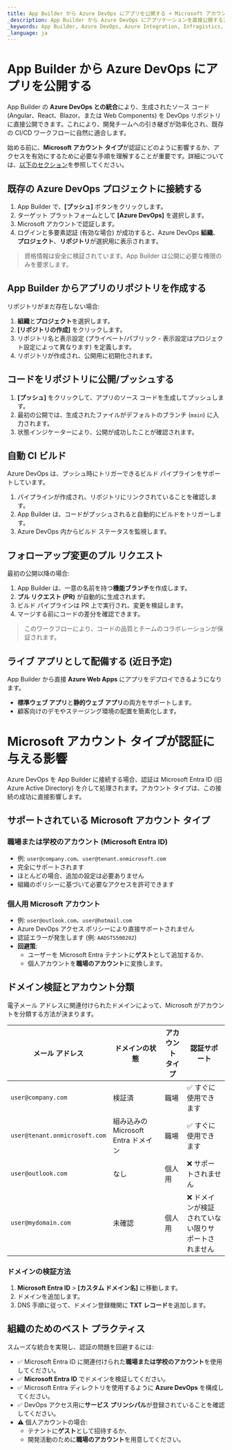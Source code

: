 ```yaml
---
title: App Builder から Azure DevOps にアプリを公開する + Microsoft アカウント タイプの要件
_description: App Builder から Azure DevOps にアプリケーションを直接公開する方法と、さまざまな Microsoft アカウント タイプが認証とアクセスにどのように影響するかを理解します。
_keywords: App Builder, Azure DevOps, Azure Integration, Infragistics, Azure との統合, インフラジスティックス
_language: ja
---
```


# App Builder から Azure DevOps にアプリを公開する

App Builder の **Azure DevOps との統合**により、生成されたソース コード (Angular、React、Blazor、または Web Components) を DevOps リポジトリに直接公開できます。これにより、開発チームへの引き継ぎが効率化され、既存の CI/CD ワークフローに自然に適合します。

始める前に、**Microsoft アカウント タイプ**が認証にどのように影響するか、アクセスを有効にするために必要な手順を理解することが重要です。詳細については、[以下のセクション](#microsoft-アカウント-タイプが認証に与える影響)を参照してください。

## 既存の Azure DevOps プロジェクトに接続する

1. App Builder で、**[プッシュ]** ボタンをクリックします。
2. ターゲット プラットフォームとして **[Azure DevOps]** を選択します。
3. Microsoft アカウントで認証します。
4. ログインと多要素認証 (有効な場合) が成功すると、Azure DevOps **組織**、**プロジェクト**、**リポジトリ**が選択用に表示されます。

> 資格情報は安全に検証されています。App Builder は公開に必要な権限のみを要求します。


## App Builder からアプリのリポジトリを作成する

リポジトリがまだ存在しない場合:

1. **組織**と**プロジェクト**を選択します。
2. **[リポジトリの作成]** をクリックします。
3. リポジトリ名と表示設定 (プライベート/パブリック - 表示設定はプロジェクト設定によって異なります) を定義します。
4. リポジトリが作成され、公開用に初期化されます。

## コードをリポジトリに公開/プッシュする

1. **[プッシュ]** をクリックして、アプリのソース コードを生成してプッシュします。
2. 最初の公開では、生成されたファイルがデフォルトのブランチ (`main`) に入力されます。
3. 状態インジケーターにより、公開が成功したことが確認されます。

## 自動 CI ビルド

Azure DevOps は、プッシュ時にトリガーできるビルド パイプラインをサポートしています。

1. パイプラインが作成され、リポジトリにリンクされていることを確認します。
2. App Builder は、コードがプッシュされると自動的にビルドをトリガーします。
3. Azure DevOps 内からビルド ステータスを監視します。

## フォローアップ変更のプル リクエスト

最初の公開以降の場合:

1. App Builder は、一意の名前を持つ**機能ブランチ**を作成します。
2. **プル リクエスト (PR)** が自動的に生成されます。
3. ビルド パイプラインは PR 上で実行され、変更を検証します。
4. マージする前にコードの差分を確認できます。

> このワークフローにより、コードの品質とチームのコラボレーションが保証されます。

## ライブ アプリとして配備する (近日予定)

App Builder から直接 **Azure Web Apps** にアプリをデプロイできるようになります。

- **標準ウェブ アプリ**と**静的ウェブ アプリ**の両方をサポートします。
- 顧客向けのデモやステージング環境の配置を簡素化します。

# Microsoft アカウント タイプが認証に与える影響

Azure DevOps を App Builder に接続する場合、認証は Microsoft Entra ID (旧 Azure Active Directory) を介して処理されます。アカウント タイプは、この接続の成功に直接影響します。

## サポートされている Microsoft アカウント タイプ

### 職場または学校のアカウント (Microsoft Entra ID)

- 例: `user@company.com`、`user@tenant.onmicrosoft.com`
- 完全にサポートされます
- ほとんどの場合、追加の設定は必要ありません
- 組織のポリシーに基づいて必要なアクセスを許可できます

### 個人用 Microsoft アカウント

- 例: `user@outlook.com`、`user@hotmail.com`
- Azure DevOps アクセス ポリシーにより直接サポートされません
- 認証エラーが発生します (例: `AADSTS500202`)
- **回避策**:
  - ユーザーを Microsoft Entra テナントに**ゲスト**として追加するか、
  - 個人アカウントを**職場のアカウント**に変換します。

## ドメイン検証とアカウント分類

電子メール アドレスに関連付けられたドメインによって、Microsoft がアカウントを分類する方法が決まります。

| **メール アドレス**             | **ドメインの状態**     | **アカウント タイプ** | **認証サポート**             |
|------------------------------|-----------------------|------------------|----------------------------------------|
| `user@company.com`           | 検証済              | 職場             | ✅ すぐに使用できます                     |
| `user@tenant.onmicrosoft.com`| 組み込みの Microsoft Entra ドメイン | 職場             | ✅ すぐに使用できます                     |
| `user@outlook.com`           | なし                   | 個人用         | ❌ サポートされません                        |
| `user@mydomain.com`          | 未確認            | 個人用         | ❌ ドメインが検証されていない限りサポートされません |

### ドメインの検証方法

1. **Microsoft Entra ID** > **[カスタム ドメイン名]** に移動します。
2. ドメインを追加します。
3. DNS 手順に従って、ドメイン登録機関に **TXT レコード**を追加します。


## 組織のためのベスト プラクティス

スムーズな統合を実現し、認証の問題を回避するには:

- ✅ Microsoft Entra ID に関連付けられた**職場または学校のアカウント**を使用してください。
- ✅ **Microsoft Entra ID** でドメインを検証してください。
- ✅ Microsoft Entra ディレクトリを使用するように **Azure DevOps** を構成してください。
- ✅ DevOps アクセス用に**サービス プリンシパル**が登録されていることを確認してください。
- ⚠ 個人アカウントの場合:
  - テナントに**ゲスト**として招待するか、
  - 開発活動のために**職場のアカウント**を用意してください。
